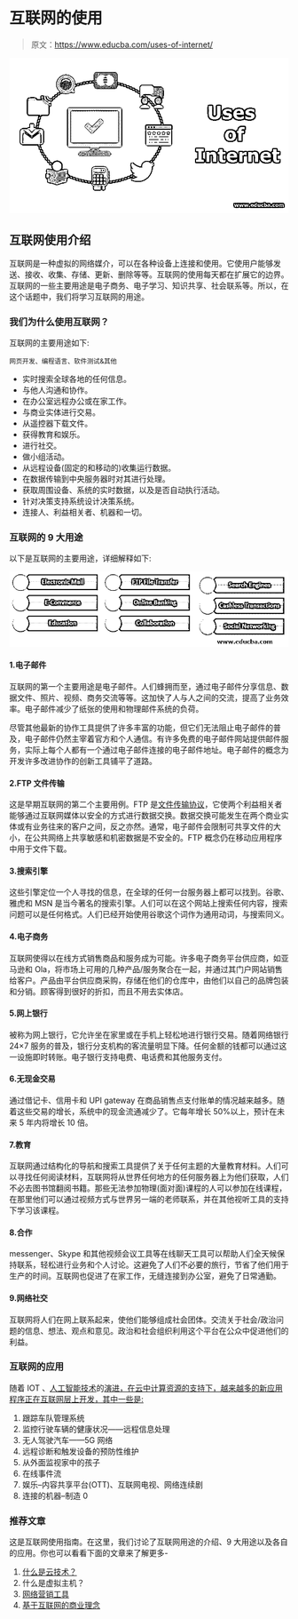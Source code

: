 # 互联网的使用

> 原文：<https://www.educba.com/uses-of-internet/>

![Uses of Internet](img/ee6060ac301c807b29a322e8c4b011ad.png)



## 互联网使用介绍

互联网是一种虚拟的网络媒介，可以在各种设备上连接和使用。它使用户能够发送、接收、收集、存储、更新、删除等等。互联网的使用每天都在扩展它的边界。互联网的一些主要用途是电子商务、电子学习、知识共享、社会联系等。所以，在这个话题中，我们将学习互联网的用途。

### 我们为什么使用互联网？

互联网的主要用途如下:

<small>网页开发、编程语言、软件测试&其他</small>

*   实时搜索全球各地的任何信息。
*   与他人沟通和协作。
*   在办公室远程办公或在家工作。
*   与商业实体进行交易。
*   从遥控器下载文件。
*   获得教育和娱乐。
*   进行社交。
*   做小组活动。
*   从远程设备(固定的和移动的)收集运行数据。
*   在数据传输到中央服务器时对其进行处理。
*   获取周围设备、系统的实时数据，以及是否自动执行活动。
*   针对决策支持系统设计决策系统。
*   连接人、利益相关者、机器和一切。

### 互联网的 9 大用途

以下是互联网的主要用途，详细解释如下:

![Uses of Internet ](img/fbe6e8eae39296884ee4ebe620aaf522.png)



#### 1.电子邮件

互联网的第一个主要用途是电子邮件。人们蜂拥而至，通过电子邮件分享信息、数据文件、照片、视频、商务交流等等。这加快了人与人之间的交流，提高了业务效率。电子邮件减少了纸张的使用和物理邮件系统的负荷。

尽管其他最新的协作工具提供了许多丰富的功能，但它们无法阻止电子邮件的普及，电子邮件仍然主宰着官方和个人通信。有许多免费的电子邮件网站提供邮件服务，实际上每个人都有一个通过电子邮件连接的电子邮件地址。电子邮件的概念为开发许多改进协作的创新工具铺平了道路。

#### 2.FTP 文件传输

这是早期互联网的第二个主要用例。FTP 是[文件传输协议](https://www.educba.com/what-is-ftp/)，它使两个利益相关者能够通过互联网媒体以安全的方式进行数据交换。数据交换可能发生在两个商业实体或有业务往来的客户之间，反之亦然。通常，电子邮件会限制可共享文件的大小，在公共网络上共享敏感和机密数据是不安全的。FTP 概念仍在移动应用程序中用于文件下载。

#### 3.搜索引擎

这些引擎定位一个人寻找的信息，在全球的任何一台服务器上都可以找到。谷歌、雅虎和 MSN 是当今著名的搜索引擎。人们可以在这个网站上搜索任何内容，搜索问题可以是任何格式。人们已经开始使用谷歌这个词作为通用动词，与搜索同义。

#### 4.电子商务

互联网使得以在线方式销售商品和服务成为可能。许多电子商务平台供应商，如亚马逊和 Ola，将市场上可用的几种产品/服务聚合在一起，并通过其门户网站销售给客户。产品由平台供应商采购，存储在他们的仓库中，由他们以自己的品牌包装和分销。顾客得到很好的折扣，而且不用去实体店。

#### 5.网上银行

被称为网上银行，它允许坐在家里或在手机上轻松地进行银行交易。随着网络银行 24×7 服务的普及，银行分支机构的客流量明显下降。任何金额的钱都可以通过这一设施即时转账。电子银行支持电费、电话费和其他服务支付。

#### 6.无现金交易

通过借记卡、信用卡和 UPI gateway 在商品销售点支付账单的情况越来越多。随着这些交易的增长，系统中的现金流通减少了。它每年增长 50%以上，预计在未来 5 年内将增长 10 倍。

#### 7.教育

互联网通过结构化的导航和搜索工具提供了关于任何主题的大量教育材料。人们可以寻找任何阅读材料，互联网将从世界任何地方的任何服务器上为他们获取，人们不必去图书馆翻阅书籍。那些无法参加物理(面对面)课程的人可以参加在线课程，在那里他们可以通过视频方式与世界另一端的老师联系，并在其他视听工具的支持下学习该课程。

#### 8.合作

messenger、Skype 和其他视频会议工具等在线聊天工具可以帮助人们全天候保持联系，轻松进行业务和个人讨论。这避免了人们不必要的旅行，节省了他们用于生产的时间。互联网也促进了在家工作，无缝连接到办公室，避免了日常通勤。

#### 9.网络社交

互联网将人们在网上联系起来，使他们能够组成社会团体。交流关于社会/政治问题的信息、想法、观点和意见。政治和社会组织利用这个平台在公众中促进他们的利益。

### 互联网的应用

随着 IOT 、[人工智能技术](https://www.educba.com/what-is-artificial-intelligence/)的[演进，在云中计算资源的支持下，越来越多的新应用程序正在互联网层上开发，其中一些是:](https://www.educba.com/introduction-to-iot/)

1.  跟踪车队管理系统
2.  监控行驶车辆的健康状况——远程信息处理
3.  无人驾驶汽车——5G 网络
4.  远程诊断和触发设备的预防性维护
5.  从外面监视家中的孩子
6.  在线事件流
7.  娱乐–内容共享平台(OTT)、互联网电视、网络连续剧
8.  连接的机器–制造 0

### 推荐文章

这是互联网使用指南。在这里，我们讨论了互联网用途的介绍、9 大用途以及各自的应用。你也可以看看下面的文章来了解更多-

1.  [什么是云技术？](https://www.educba.com/what-is-cloud-technology/)
2.  什么是虚拟主机？
3.  [网络营销工具](https://www.educba.com/internet-marketing-tool/)
4.  [基于互联网的商业理念](https://www.educba.com/internet-based-business-ideas/)





